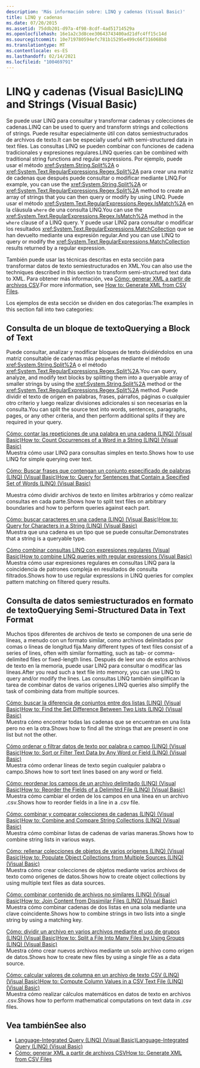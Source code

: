 ```yaml
---
description: 'Más información sobre: LINQ y cadenas (Visual Basic)'
title: LINQ y cadenas
ms.date: 07/20/2015
ms.assetid: 75ddb201-d97a-4f98-8cdf-4ad51714529a
ms.openlocfilehash: 16e1a2c3d8cee30643743400ad21dfc4ff15c14d
ms.sourcegitcommit: 10e719780594efc781b15295e499c66f316068b8
ms.translationtype: MT
ms.contentlocale: es-ES
ms.lasthandoff: 02/14/2021
ms.locfileid: "100469791"
---
```

# <a name="linq-and-strings-visual-basic"></a><span data-ttu-id="f99de-103">LINQ y cadenas (Visual Basic)</span><span class="sxs-lookup"><span data-stu-id="f99de-103">LINQ and Strings (Visual Basic)</span></span>

<span data-ttu-id="f99de-104">Se puede usar LINQ para consultar y transformar cadenas y colecciones de cadenas.</span><span class="sxs-lookup"><span data-stu-id="f99de-104">LINQ can be used to query and transform strings and collections of strings.</span></span> <span data-ttu-id="f99de-105">Puede resultar especialmente útil con datos semiestructurados de archivos de texto.</span><span class="sxs-lookup"><span data-stu-id="f99de-105">It can be especially useful with semi-structured data in text files.</span></span> <span data-ttu-id="f99de-106">Las consultas LINQ se pueden combinar con funciones de cadena tradicionales y expresiones regulares.</span><span class="sxs-lookup"><span data-stu-id="f99de-106">LINQ queries can be combined with traditional string functions and regular expressions.</span></span> <span data-ttu-id="f99de-107">Por ejemplo, puede usar el método <xref:System.String.Split%2A> o <xref:System.Text.RegularExpressions.Regex.Split%2A> para crear una matriz de cadenas que después puede consultar o modificar mediante LINQ.</span><span class="sxs-lookup"><span data-stu-id="f99de-107">For example, you can use the <xref:System.String.Split%2A> or <xref:System.Text.RegularExpressions.Regex.Split%2A> method to create an array of strings that you can then query or modify by using LINQ.</span></span> <span data-ttu-id="f99de-108">Puede usar el método <xref:System.Text.RegularExpressions.Regex.IsMatch%2A> en la cláusula `where` de una consulta LINQ.</span><span class="sxs-lookup"><span data-stu-id="f99de-108">You can use the <xref:System.Text.RegularExpressions.Regex.IsMatch%2A> method in the `where` clause of a LINQ query.</span></span> <span data-ttu-id="f99de-109">Y puede usar LINQ para consultar o modificar los resultados <xref:System.Text.RegularExpressions.MatchCollection> que se han devuelto mediante una expresión regular.</span><span class="sxs-lookup"><span data-stu-id="f99de-109">And you can use LINQ to query or modify the <xref:System.Text.RegularExpressions.MatchCollection> results returned by a regular expression.</span></span>  
  
 <span data-ttu-id="f99de-110">También puede usar las técnicas descritas en esta sección para transformar datos de texto semiestructurados en XML.</span><span class="sxs-lookup"><span data-stu-id="f99de-110">You can also use the techniques described in this section to transform semi-structured text data to XML.</span></span> <span data-ttu-id="f99de-111">Para obtener más información, vea [Cómo: generar XML a partir de archivos CSV](../../../../standard/linq/generate-xml-csv-files.md).</span><span class="sxs-lookup"><span data-stu-id="f99de-111">For more information, see [How to: Generate XML from CSV Files](../../../../standard/linq/generate-xml-csv-files.md).</span></span>  
  
 <span data-ttu-id="f99de-112">Los ejemplos de esta sección se dividen en dos categorías:</span><span class="sxs-lookup"><span data-stu-id="f99de-112">The examples in this section fall into two categories:</span></span>  
  
## <a name="querying-a-block-of-text"></a><span data-ttu-id="f99de-113">Consulta de un bloque de texto</span><span class="sxs-lookup"><span data-stu-id="f99de-113">Querying a Block of Text</span></span>  

 <span data-ttu-id="f99de-114">Puede consultar, analizar y modificar bloques de texto dividiéndolos en una matriz consultable de cadenas más pequeñas mediante el método <xref:System.String.Split%2A> o el método <xref:System.Text.RegularExpressions.Regex.Split%2A>.</span><span class="sxs-lookup"><span data-stu-id="f99de-114">You can query, analyze, and modify text blocks by splitting them into a queryable array of smaller strings by using the <xref:System.String.Split%2A> method or the <xref:System.Text.RegularExpressions.Regex.Split%2A> method.</span></span> <span data-ttu-id="f99de-115">Puede dividir el texto de origen en palabras, frases, párrafos, páginas o cualquier otro criterio y luego realizar divisiones adicionales si son necesarias en la consulta.</span><span class="sxs-lookup"><span data-stu-id="f99de-115">You can split the source text into words, sentences, paragraphs, pages, or any other criteria, and then perform additional splits if they are required in your query.</span></span>  
  
 [<span data-ttu-id="f99de-116">Cómo: contar las repeticiones de una palabra en una cadena (LINQ) (Visual Basic)</span><span class="sxs-lookup"><span data-stu-id="f99de-116">How to: Count Occurrences of a Word in a String (LINQ) (Visual Basic)</span></span>](how-to-count-occurrences-of-a-word-in-a-string-linq.md)  
 <span data-ttu-id="f99de-117">Muestra cómo usar LINQ para consultas simples en texto.</span><span class="sxs-lookup"><span data-stu-id="f99de-117">Shows how to use LINQ for simple querying over text.</span></span>  
  
 [<span data-ttu-id="f99de-118">Cómo: Buscar frases que contengan un conjunto especificado de palabras (LINQ) (Visual Basic)</span><span class="sxs-lookup"><span data-stu-id="f99de-118">How to: Query for Sentences that Contain a Specified Set of Words (LINQ) (Visual Basic)</span></span>](how-to-query-for-sentences-that-contain-a-specified-set-of-words.md)

 <span data-ttu-id="f99de-119">Muestra cómo dividir archivos de texto en límites arbitrarios y cómo realizar consultas en cada parte.</span><span class="sxs-lookup"><span data-stu-id="f99de-119">Shows how to split text files on arbitrary boundaries and how to perform queries against each part.</span></span>  
  
 [<span data-ttu-id="f99de-120">Cómo: buscar caracteres en una cadena (LINQ) (Visual Basic)</span><span class="sxs-lookup"><span data-stu-id="f99de-120">How to: Query for Characters in a String (LINQ) (Visual Basic)</span></span>](how-to-query-for-characters-in-a-string-linq.md)  
 <span data-ttu-id="f99de-121">Muestra que una cadena es un tipo que se puede consultar.</span><span class="sxs-lookup"><span data-stu-id="f99de-121">Demonstrates that a string is a queryable type.</span></span>  
  
 [<span data-ttu-id="f99de-122">Cómo combinar consultas LINQ con expresiones regulares (Visual Basic)</span><span class="sxs-lookup"><span data-stu-id="f99de-122">How to combine LINQ queries with regular expressions (Visual Basic)</span></span>](how-to-combine-linq-queries-with-regular-expressions.md)  
 <span data-ttu-id="f99de-123">Muestra cómo usar expresiones regulares en consultas LINQ para la coincidencia de patrones compleja en resultados de consulta filtrados.</span><span class="sxs-lookup"><span data-stu-id="f99de-123">Shows how to use regular expressions in LINQ queries for complex pattern matching on filtered query results.</span></span>  
  
## <a name="querying-semi-structured-data-in-text-format"></a><span data-ttu-id="f99de-124">Consulta de datos semiestructurados en formato de texto</span><span class="sxs-lookup"><span data-stu-id="f99de-124">Querying Semi-Structured Data in Text Format</span></span>  

 <span data-ttu-id="f99de-125">Muchos tipos diferentes de archivos de texto se componen de una serie de líneas, a menudo con un formato similar, como archivos delimitados por comas o líneas de longitud fija.</span><span class="sxs-lookup"><span data-stu-id="f99de-125">Many different types of text files consist of a series of lines, often with similar formatting, such as tab- or comma-delimited files or fixed-length lines.</span></span> <span data-ttu-id="f99de-126">Después de leer uno de estos archivos de texto en la memoria, puede usar LINQ para consultar o modificar las líneas.</span><span class="sxs-lookup"><span data-stu-id="f99de-126">After you read such a text file into memory, you can use LINQ to query and/or modify the lines.</span></span> <span data-ttu-id="f99de-127">Las consultas LINQ también simplifican la tarea de combinar datos de varios orígenes.</span><span class="sxs-lookup"><span data-stu-id="f99de-127">LINQ queries also simplify the task of combining data from multiple sources.</span></span>  
  
 [<span data-ttu-id="f99de-128">Cómo: buscar la diferencia de conjuntos entre dos listas (LINQ) (Visual Basic)</span><span class="sxs-lookup"><span data-stu-id="f99de-128">How to: Find the Set Difference Between Two Lists (LINQ) (Visual Basic)</span></span>](how-to-find-the-set-difference-between-two-lists-linq.md)  
 <span data-ttu-id="f99de-129">Muestra cómo encontrar todas las cadenas que se encuentran en una lista pero no en la otra.</span><span class="sxs-lookup"><span data-stu-id="f99de-129">Shows how to find all the strings that are present in one list but not the other.</span></span>  
  
 [<span data-ttu-id="f99de-130">Cómo ordenar o filtrar datos de texto por palabra o campo (LINQ) (Visual Basic)</span><span class="sxs-lookup"><span data-stu-id="f99de-130">How to: Sort or Filter Text Data by Any Word or Field (LINQ) (Visual Basic)</span></span>](how-to-sort-or-filter-text-data-by-any-word-or-field-linq.md)  
 <span data-ttu-id="f99de-131">Muestra cómo ordenar líneas de texto según cualquier palabra o campo.</span><span class="sxs-lookup"><span data-stu-id="f99de-131">Shows how to sort text lines based on any word or field.</span></span>  
  
 [<span data-ttu-id="f99de-132">Cómo: reordenar los campos de un archivo delimitado (LINQ) (Visual Basic)</span><span class="sxs-lookup"><span data-stu-id="f99de-132">How to: Reorder the Fields of a Delimited File (LINQ) (Visual Basic)</span></span>](how-to-reorder-the-fields-of-a-delimited-file.md)  
 <span data-ttu-id="f99de-133">Muestra cómo cambiar el orden de los campos en una línea en un archivo .csv.</span><span class="sxs-lookup"><span data-stu-id="f99de-133">Shows how to reorder fields in a line in a .csv file.</span></span>  
  
 [<span data-ttu-id="f99de-134">Cómo: combinar y comparar colecciones de cadenas (LINQ) (Visual Basic)</span><span class="sxs-lookup"><span data-stu-id="f99de-134">How to: Combine and Compare String Collections (LINQ) (Visual Basic)</span></span>](how-to-combine-and-compare-string-collections-linq.md)  
 <span data-ttu-id="f99de-135">Muestra cómo combinar listas de cadenas de varias maneras.</span><span class="sxs-lookup"><span data-stu-id="f99de-135">Shows how to combine string lists in various ways.</span></span>  
  
 [<span data-ttu-id="f99de-136">Cómo: rellenar colecciones de objetos de varios orígenes (LINQ) (Visual Basic)</span><span class="sxs-lookup"><span data-stu-id="f99de-136">How to: Populate Object Collections from Multiple Sources (LINQ) (Visual Basic)</span></span>](how-to-populate-object-collections-from-multiple-sources-linq.md)  
 <span data-ttu-id="f99de-137">Muestra cómo crear colecciones de objetos mediante varios archivos de texto como orígenes de datos.</span><span class="sxs-lookup"><span data-stu-id="f99de-137">Shows how to create object collections by using multiple text files as data sources.</span></span>  
  
 [<span data-ttu-id="f99de-138">Cómo: combinar contenido de archivos no similares (LINQ) (Visual Basic)</span><span class="sxs-lookup"><span data-stu-id="f99de-138">How to: Join Content from Dissimilar Files (LINQ) (Visual Basic)</span></span>](how-to-join-content-from-dissimilar-files-linq.md)  
 <span data-ttu-id="f99de-139">Muestra cómo combinar cadenas de dos listas en una sola mediante una clave coincidente.</span><span class="sxs-lookup"><span data-stu-id="f99de-139">Shows how to combine strings in two lists into a single string by using a matching key.</span></span>  
  
 [<span data-ttu-id="f99de-140">Cómo: dividir un archivo en varios archivos mediante el uso de grupos (LINQ) (Visual Basic)</span><span class="sxs-lookup"><span data-stu-id="f99de-140">How to: Split a File Into Many Files by Using Groups (LINQ) (Visual Basic)</span></span>](how-to-split-a-file-into-many-files-by-using-groups-linq.md)  
 <span data-ttu-id="f99de-141">Muestra cómo crear nuevos archivos mediante un solo archivo como origen de datos.</span><span class="sxs-lookup"><span data-stu-id="f99de-141">Shows how to create new files by using a single file as a data source.</span></span>  
  
 [<span data-ttu-id="f99de-142">Cómo: calcular valores de columna en un archivo de texto CSV (LINQ) (Visual Basic)</span><span class="sxs-lookup"><span data-stu-id="f99de-142">How to: Compute Column Values in a CSV Text File (LINQ) (Visual Basic)</span></span>](how-to-compute-column-values-in-a-csv-text-file-linq.md)  
 <span data-ttu-id="f99de-143">Muestra cómo realizar cálculos matemáticos en datos de texto en archivos .csv.</span><span class="sxs-lookup"><span data-stu-id="f99de-143">Shows how to perform mathematical computations on text data in .csv files.</span></span>  
  
## <a name="see-also"></a><span data-ttu-id="f99de-144">Vea también</span><span class="sxs-lookup"><span data-stu-id="f99de-144">See also</span></span>

- [<span data-ttu-id="f99de-145">Language-Integrated Query (LINQ) (Visual Basic)</span><span class="sxs-lookup"><span data-stu-id="f99de-145">Language-Integrated Query (LINQ) (Visual Basic)</span></span>](index.md)
- [<span data-ttu-id="f99de-146">Cómo: generar XML a partir de archivos CSV</span><span class="sxs-lookup"><span data-stu-id="f99de-146">How to: Generate XML from CSV Files</span></span>](../../../../standard/linq/generate-xml-csv-files.md)
